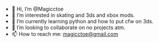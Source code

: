 - 👋 Hi, I’m @Magicctoe
- 👀 I’m interested in skating and 3ds and xbox mods.
- 🌱 I’m currently learning python and how to put cfw on 3ds.
- 💞️ I’m looking to collaborate on no projects atm.
- 📫 How to reach me: magicctoe@gmail.com

<!---
Magicctoe/Magicctoe is a ✨ special ✨ repository because its `README.md` (this file) appears on your GitHub profile.
You can click the Preview link to take a look at your changes.
--->
